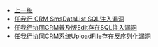 * [上一级](docs/wy876_poc/)
* [任我行 CRM SmsDataList SQL注入漏洞](docs/wy876_poc/%E4%BB%BB%E6%88%91%E8%A1%8C/%E4%BB%BB%E6%88%91%E8%A1%8C%20CRM%20SmsDataList%20SQL%E6%B3%A8%E5%85%A5%E6%BC%8F%E6%B4%9E.md)
* [任我行协同CRM普及版Edit存在SQL注入漏洞](docs/wy876_poc/%E4%BB%BB%E6%88%91%E8%A1%8C/%E4%BB%BB%E6%88%91%E8%A1%8C%E5%8D%8F%E5%90%8CCRM%E6%99%AE%E5%8F%8A%E7%89%88Edit%E5%AD%98%E5%9C%A8SQL%E6%B3%A8%E5%85%A5%E6%BC%8F%E6%B4%9E.md)
* [任我行协同CRM系统UploadFile存在反序列化漏洞](docs/wy876_poc/%E4%BB%BB%E6%88%91%E8%A1%8C/%E4%BB%BB%E6%88%91%E8%A1%8C%E5%8D%8F%E5%90%8CCRM%E7%B3%BB%E7%BB%9FUploadFile%E5%AD%98%E5%9C%A8%E5%8F%8D%E5%BA%8F%E5%88%97%E5%8C%96%E6%BC%8F%E6%B4%9E.md)
